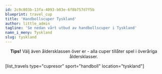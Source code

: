 ```yaml
---
id: 2c9c803b-13fa-4093-b03e-6f8b757d7f5b
blueprint: travel_cup
title: 'Handbollscuper Tyskland'
author: little_admin
tagline: 'Se nedan vårt utbud av handbollscuper i Tyskland'
namn_i_meny: Tyskland
slug: tyskland
---
```

<p style="text-align: center;"><strong>Tips!</strong> Välj även åldersklassen över er - alla cuper tillåter spel i överåriga åldersklasser.</p>
<p>[list_travels type="cupresor" sport="handboll" location="tyskland"]</p>
